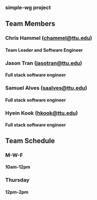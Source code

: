 ### simple-wg project

## Team Members

### Chris Hammel (chammel@ttu.edu)
#### Team Leader and Software Engineer

### Jason Tran (jasotran@ttu.edu)
#### Full stack software engineer

### Samuel Alves (saalves@ttu.edu)
#### Full stack software engineer

### Hyein Kook (hkook@ttu.edu)
#### Full stack software engineer

## Team Schedule

### M-W-F
#### 10am-12pm

### Thursday
#### 12pm-2pm
